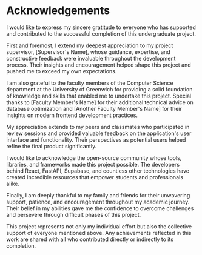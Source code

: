 # Acknowledgements

I would like to express my sincere gratitude to everyone who has supported and contributed to the successful completion of this undergraduate project.

First and foremost, I extend my deepest appreciation to my project supervisor, [Supervisor's Name], whose guidance, expertise, and constructive feedback were invaluable throughout the development process. Their insights and encouragement helped shape this project and pushed me to exceed my own expectations.

I am also grateful to the faculty members of the Computer Science department at the University of Greenwich for providing a solid foundation of knowledge and skills that enabled me to undertake this project. Special thanks to [Faculty Member's Name] for their additional technical advice on database optimization and [Another Faculty Member's Name] for their insights on modern frontend development practices.

My appreciation extends to my peers and classmates who participated in review sessions and provided valuable feedback on the application's user interface and functionality. Their perspectives as potential users helped refine the final product significantly.

I would like to acknowledge the open-source community whose tools, libraries, and frameworks made this project possible. The developers behind React, FastAPI, Supabase, and countless other technologies have created incredible resources that empower students and professionals alike.

Finally, I am deeply thankful to my family and friends for their unwavering support, patience, and encouragement throughout my academic journey. Their belief in my abilities gave me the confidence to overcome challenges and persevere through difficult phases of this project.

This project represents not only my individual effort but also the collective support of everyone mentioned above. Any achievements reflected in this work are shared with all who contributed directly or indirectly to its completion. 